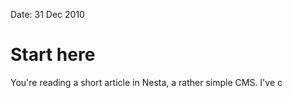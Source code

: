 Date: 31 Dec 2010

# Start here

You're reading a short article in Nesta, a rather simple CMS. I've
c
